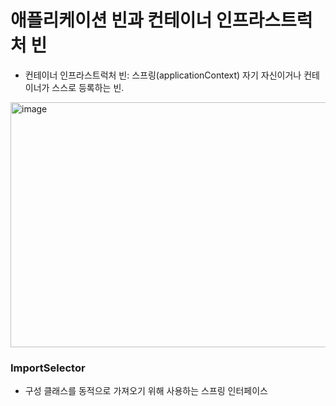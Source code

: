# 애플리케이션 빈과 컨테이너 인프라스트럭처 빈
 * 컨테이너 인프라스트럭처 빈: 스프링(applicationContext) 자기 자신이거나 컨테이너가 스스로 등록하는 빈.

<img width="915" height="392" alt="image" src="https://github.com/user-attachments/assets/e7a74413-a26f-405a-ad2c-33aa64e14874" />


### ImportSelector
 * 구성 클래스를 동적으로 가져오기 위해 사용하는 스프링 인터페이스

